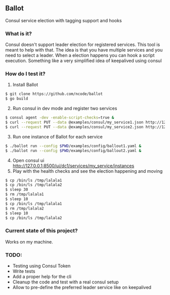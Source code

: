 ## Ballot

Consul service election with tagging support and hooks

### What is it?

Consul doesn't support leader election for registered services. This tool is meant to help with that. 
The idea is that you have multiple services and you need to select a leader. When a election happens 
you can hook a script execution.
Something like a very simplified idea of keepalived using consul

### How do I test it?

1. Install Ballot
```bash
$ git clone https://github.com/ncode/ballot
$ go build
```
2. Run consul in dev mode and register two services
```bash
$ consul agent -dev -enable-script-checks=true &
$ curl --request PUT --data @examples/consul/my_service1.json http://127.0.0.1:8500/v1/agent/service/register\?replace-existing-checks\=true
$ curl --request PUT --data @examples/consul/my_service2.json http://127.0.0.1:8500/v1/agent/service/register\?replace-existing-checks\=true
```
3. Run one instance of Ballot for each service
```bash
$ ./ballot run --config $PWD/examples/config/ballout1.yaml &
$ ./ballot run --config $PWD/examples/config/ballout2.yaml &
```
4. Open consul ui http://127.0.0.1:8500/ui/dc1/services/my_service/instances
5. Play with the health checks and see the election happening and moving
```bash
$ cp /bin/ls /tmp/lalala1
$ cp /bin/ls /tmp/lalala2
$ sleep 30
$ rm /tmp/lalala1
$ sleep 10
$ cp /bin/ls /tmp/lalala1
$ rm /tmp/lalala2
$ sleep 10
$ cp /bin/ls /tmp/lalala2
```

### Current state of this project?

Works on my machine.

### TODO:

- Testing using Consul Token
- Write tests
- Add a proper help for the cli
- Cleanup the code and test with a real consul setup
- Allow to pre-define the preferred leader service like on keepalived
